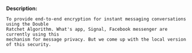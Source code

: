 **Description:**

    To provide end-to-end encryption for instant messaging conversations using the Double
    Ratchet Algorithm. What's app, Signal, Facebook messenger are currently using this
    mechanism for message privacy. But we come up with the local version of this security.
